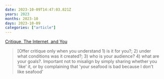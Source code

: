 ```yaml
---
date: 2023-10-09T14:47:03.821Z
years: 2023
months: 2023-10
days: 2023-10-09
categories: ["article"]
---
```

[Critique, The Internet, and You](https://chelseatroy.com/2021/09/22/critique-the-internet-and-you/)

> [Offer critique only when you understand 1) is it for you?; 2) under what conditions was it created?; 3) who is your audience? 4) what are your goals?. Important not to misalign by simply sharing whether you 'like' it, or by complaining that 'your seafood is bad because I don't like seafood'
